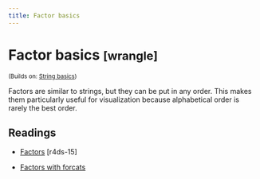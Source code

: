 ```yaml
---
title: Factor basics
---
```


<!-- Generated automatically from factor-basics.yml. Do not edit by hand -->

# Factor basics <small class='wrangle'>[wrangle]</small>
<small>(Builds on: [String basics](string-basics.md))</small>

Factors are similar to strings, but they can be put in any order. This
makes them particularly useful for visualization because alphabetical
order is rarely the best order.

## Readings

  * [Factors](http://r4ds.had.co.nz/factors.html) [r4ds-15]

  * [Factors with forcats](https://github.com/rstudio/cheatsheets/blob/master/factors.pdf)


